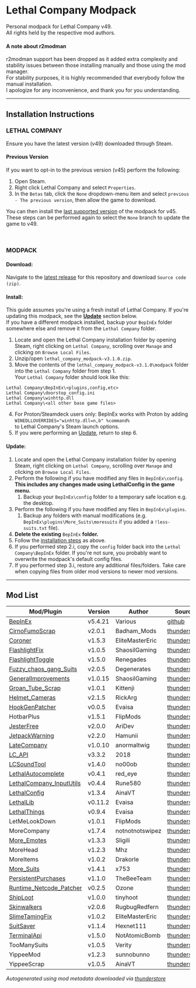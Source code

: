 # Lethal Company Modpack
Personal modpack for Lethal Company v49.\
All rights held by the respective mod authors.

#### A note about r2modman
r2modman support has been dropped as it added extra complexity and stability issues between those installing manually and those using the mod manager.\
For stability purposes, it is highly recommended that everybody follow the manual installation.\
I apologize for any inconvenience, and thank you for you understanding.

---
## Installation Instructions
### LETHAL COMPANY
Ensure you have the latest version (v49) downloaded through Steam. 

#### Previous Version
If you want to opt-in to the previous version (v45) perform the following:
1. Open Steam.
2. Right click Lethal Company and select `Properties`.
3. In the `Betas` tab, click the `None` dropdown-menu item and select `previous - The previous version`, then allow the game to download.

You can then install the [last supported version](https://github.com/konovic/lethal_company_modpack/releases/tag/v2.7.0) of the modpack for v45.\
These steps can be performed again to select the `None` branch to update the game to v49.

<br>

### MODPACK

#### Download:
Navigate to the [latest release](https://github.com/konovic/lethal_company_modpack/releases/latest) for this repository and download `Source code (zip)`.

#### Install:
This guide assumes you're using a fresh install of Lethal Company. If you're updating this modpack, see the [**Update**](https://github.com/konovic/lethal_company_modpack#update) section below.\
If you have a different modpack installed, backup your `BepInEx` folder somewhere else and remove it from the `Lethal Company` folder.
1. Locate and open the Lethal Company installation folder by opening Steam, right clicking on `Lethal Company`, scrolling over `Manage` and clicking on `Browse Local Files`.
2. Unzip/open `lethal_company_modpack-v3.1.0.zip`.
3. Move the contents of the `lethal_company_modpack-v3.1.0\modpack` folder into the `Lethal Company` folder from step 1.\
Your `Lethal Company` folder should look like this:
```
Lethal Company\BepInEx\<plugins,config,etc>
Lethal Company\doorstop_config.ini
Lethal Company\winhttp.dll
Lethal Company\<all other base game files>
```
4. For Proton/Steamdeck users only: BepInEx works with Proton by adding\
`WINEDLLOVERRIDES="winhttp.dll=n,b" %command%`\
to Lethal Company's Steam launch options.
5. If you were performing an [Update](https://github.com/konovic/lethal_company_modpack#update), return to step 6.

#### Update:
1. Locate and open the Lethal Company installation folder by opening Steam, right clicking on `Lethal Company`, scrolling over `Manage` and clicking on `Browse Local Files`.
2. Perform the following if you have modified any files in `BepInEx\config`. **This includes any changes made using LethalConfig in the game menu.**
    1. Backup your `BepInEx\config` folder to a temporary safe location e.g. the desktop.
3. Perform the following if you have modified any files in `BepInEx\plugins`.
    1. Backup any folders with manual modifications (e.g. `BepInEx\plugins\More_Suits\moresuits` if you added a `!less-suits.txt` file).
4. **Delete the existing** `BepInEx` **folder.**
5. Follow the [installation steps](https://github.com/konovic/lethal_company_modpack#modpack) as above.
6. If you performed step 2.i, copy the `config` folder back into the `Lethal Company\BepInEx` folder. If you're not sure, you probably want to overwrite the modpack's default config files.
7. If you performed step 3.i, restore any additional files/folders. Take care when copying files from older mod versions to newer mod versions.

---
## Mod List
| Mod/Plugin                                                                                 | Version | Author          | Source                                                                                        |
| ------------------------------------------------------------------------------------------ | ------- | --------------- | --------------------------------------------------------------------------------------------- |
| [BepInEx](https://github.com/BepInEx/BepInEx/releases/tag/v5.4.21)                         | v5.4.21 | Various         | [github](https://github.com/BepInEx/BepInEx)                                                  |
| [CirnoFumoScrap](https://github.com/Badhamknibbs/Cirno-Fumo-Scrap-mod_LC)                  | v2.0.1  | Badham_Mods     | [thunderstore](https://thunderstore.io/c/lethal-company/p/Badham_Mods/CirnoFumoScrap)         |
| [Coroner](https://github.com/EliteMasterEric/Coroner)                                      | v1.5.3  | EliteMasterEric | [thunderstore](https://thunderstore.io/c/lethal-company/p/EliteMasterEric/Coroner)            |
| [FlashlightFix](https://github.com/Shaosil/LethalCompanyMods-FlashlightFix)                | v1.0.5  | ShaosilGaming   | [thunderstore](https://thunderstore.io/c/lethal-company/p/ShaosilGaming/FlashlightFix)        |
| [FlashlightToggle](https://github.com/redassser/Lc-Flashlight)                             | v1.5.0  | Renegades       | [thunderstore](https://thunderstore.io/c/lethal-company/p/Renegades/FlashlightToggle)         |
| [Fuzzy_chaos_gang_Suits](https://thunderstore.io/c/lethal-company/p/x753/More_Suits/)      | v2.0.5  | Degenerates     | [thunderstore](https://thunderstore.io/c/lethal-company/p/Degenerates/Fuzzy_chaos_gang_Suits) |
| [GeneralImprovements](https://github.com/Shaosil/LethalCompanyMods-GeneralImprovements)    | v1.0.15 | ShaosilGaming   | [thunderstore](https://thunderstore.io/c/lethal-company/p/ShaosilGaming/GeneralImprovements)  |
| [Groan_Tube_Scrap](https://github.com/ChrisFeline)                                         | v1.0.1  | Kittenji        | [thunderstore](https://thunderstore.io/c/lethal-company/p/Kittenji/Groan_Tube_Scrap)          |
| [Helmet_Cameras](https://github.com/The0therOne/Helmet_Cameras)                            | v2.1.5  | RickArg         | [thunderstore](https://thunderstore.io/c/lethal-company/p/RickArg/Helmet_Cameras)             |
| [HookGenPatcher](https://github.com/harbingerofme/Bepinex.Monomod.HookGenPatcher)          | v0.0.5  | Evaisa          | [thunderstore](https://thunderstore.io/c/lethal-company/p/Evaisa/HookGenPatcher)              |
| HotbarPlus                                                                                 | v1.5.1  | FlipMods        | [thunderstore](https://thunderstore.io/c/lethal-company/p/FlipMods/HotbarPlus)                |
| [JesterFree](https://github.com/AriDeve/JesterFree)                                        | v2.0.0  | AriDev          | [thunderstore](https://thunderstore.io/c/lethal-company/p/AriDev/JesterFree)                  |
| [JetpackWarning](https://github.com/Hamunii/JetpackWarning)                                | v2.2.0  | Hamunii         | [thunderstore](https://thunderstore.io/c/lethal-company/p/Hamunii/JetpackWarning)             |
| [LateCompany](https://github.com/ANormalTwig/LC-LateCompany)                               | v1.0.10 | anormaltwig     | [thunderstore](https://thunderstore.io/c/lethal-company/p/anormaltwig/LateCompany)            |
| [LC_API](https://github.com/steven4547466/LC-API)                                          | v3.3.2  | 2018            | [thunderstore](https://thunderstore.io/c/lethal-company/p/2018/LC_API)                        |
| [LCSoundTool](https://github.com/no00ob/LCSoundTool)                                       | v1.4.0  | no00ob          | [thunderstore](https://thunderstore.io/c/lethal-company/p/no00ob/LCSoundTool)                 |
| [LethalAutocomplete](https://github.com/IlyaChichkov/LethalAutocompleteMod)                | v0.4.1  | red_eye         | [thunderstore](https://thunderstore.io/c/lethal-company/p/red_eye/LethalAutocomplete)         |
| [LethalCompany_InputUtils](https://github.com/Rune580/LethalCompanyInputUtils)             | v0.4.4  | Rune580         | [thunderstore](https://thunderstore.io/c/lethal-company/p/Rune580/LethalCompany_InputUtils)   |
| [LethalConfig](https://github.com/AinaVT/LethalConfig)                                     | v1.3.4  | AinaVT          | [thunderstore](https://thunderstore.io/c/lethal-company/p/AinaVT/LethalConfig)                |
| [LethalLib](https://github.com/EvaisaDev/LethalLib)                                        | v0.11.2 | Evaisa          | [thunderstore](https://thunderstore.io/c/lethal-company/p/Evaisa/LethalLib)                   |
| [LethalThings](https://github.com/EvaisaDev/LethalThings)                                  | v0.9.4  | Evaisa          | [thunderstore](https://thunderstore.io/c/lethal-company/p/Evaisa/LethalThings)                |
| LetMeLookDown                                                                              | v1.0.1  | FlipMods        | [thunderstore](https://thunderstore.io/c/lethal-company/p/FlipMods/LetMeLookDown)             |
| MoreCompany                                                                                | v1.7.4  | notnotnotswipez | [thunderstore](https://thunderstore.io/c/lethal-company/p/notnotnotswipez/MoreCompany)        |
| [More_Emotes](https://www.youtube.com/watch?v=GMgsFZ4rkEI)                                 | v1.3.3  | Sligili         | [thunderstore](https://thunderstore.io/c/lethal-company/p/Sligili/More_Emotes)                |
| MoreHead                                                                                   | v1.2.3  | Mhz             | [thunderstore](https://thunderstore.io/c/lethal-company/p/Mhz/MoreHead)                       |
| MoreItems                                                                                  | v1.0.2  | Drakorle        | [thunderstore](https://thunderstore.io/c/lethal-company/p/Drakorle/MoreItems)                 |
| [More_Suits](https://github.com/x753/Lethal-Company-More-Suits)                            | v1.4.1  | x753            | [thunderstore](https://thunderstore.io/c/lethal-company/p/x753/More_Suits)                    |
| [PersistentPurchases](https://github.com/NotSoEpic/PeristentPurchases)                     | v1.1.0  | TheBeeTeam      | [thunderstore](https://thunderstore.io/c/lethal-company/p/TheBeeTeam/PersistentPurchases)     |
| [Runtime_Netcode_Patcher](https://github.com/NicholasScott1337/RuntimeNetcodeRPCValidator) | v0.2.5  | Ozone           | [thunderstore](https://thunderstore.io/c/lethal-company/p/Ozone/Runtime_Netcode_Patcher)      |
| [ShipLoot](https://github.com/tinyhoot/ShipLoot)                                           | v1.0.0  | tinyhoot        | [thunderstore](https://thunderstore.io/c/lethal-company/p/tinyhoot/ShipLoot)                  |
| [Skinwalkers](https://rugbug.net/skinwalkers)                                              | v2.0.6  | RugbugRedfern   | [thunderstore](https://thunderstore.io/c/lethal-company/p/RugbugRedfern/Skinwalkers)          |
| [SlimeTamingFix](https://github.com/EliteMasterEric/SlimeTamingFix)                        | v1.0.2  | EliteMasterEric | [thunderstore](https://thunderstore.io/c/lethal-company/p/EliteMasterEric/SlimeTamingFix)     |
| [SuitSaver](https://github.com/Hexnet111/SuitSaver)                                        | v1.1.4  | Hexnet111       | [thunderstore](https://thunderstore.io/c/lethal-company/p/Hexnet111/SuitSaver)                |
| [TerminalApi](https://github.com/NotAtomicBomb/TerminalApi)                                | v1.5.0  | NotAtomicBomb   | [thunderstore](https://thunderstore.io/c/lethal-company/p/NotAtomicBomb/TerminalApi)          |
| TooManySuits                                                                               | v1.0.5  | Verity          | [thunderstore](https://thunderstore.io/c/lethal-company/p/Verity/TooManySuits)                |
| YippeeMod                                                                                  | v1.2.3  | sunnobunno      | [thunderstore](https://thunderstore.io/c/lethal-company/p/sunnobunno/YippeeMod)               |
| YippeeScrap                                                                                | v1.0.5  | AinaVT          | [thunderstore](https://thunderstore.io/c/lethal-company/p/AinaVT/YippeeScrap)                 |

*Autogenerated using mod metadata downloaded via [thunderstore](https://thunderstore.io/c/lethal-company)*
